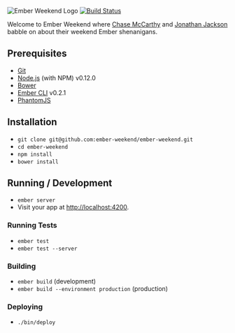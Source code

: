 ![Ember Weekend Logo](https://i.imgur.com/YyAd2Ee.png) [![Build Status](https://travis-ci.org/ember-weekend/ember-weekend.svg)](https://travis-ci.org/ember-weekend/ember-weekend)

Welcome to Ember Weekend where [Chase McCarthy](https://twitter.com/code0100fun) and [Jonathan Jackson](https://twitter.com/rondale_sc) babble on about their weekend Ember shenanigans.

## Prerequisites

* [Git](http://git-scm.com/)
* [Node.js](http://nodejs.org/) (with NPM) v0.12.0
* [Bower](http://bower.io/)
* [Ember CLI](http://www.ember-cli.com/) v0.2.1
* [PhantomJS](http://phantomjs.org/)

## Installation

* `git clone git@github.com:ember-weekend/ember-weekend.git`
* `cd ember-weekend`
* `npm install`
* `bower install`

## Running / Development

* `ember server`
* Visit your app at [http://localhost:4200](http://localhost:4200).

### Running Tests

* `ember test`
* `ember test --server`

### Building

* `ember build` (development)
* `ember build --environment production` (production)

### Deploying

* `./bin/deploy`
